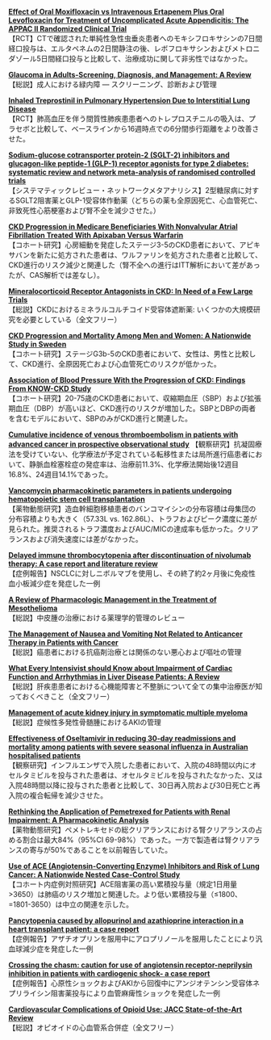[**Effect of Oral Moxifloxacin vs Intravenous Ertapenem Plus Oral Levofloxacin for Treatment of Uncomplicated Acute Appendicitis: The APPAC II Randomized Clinical Trial**](https://pubmed.ncbi.nlm.nih.gov/33427870/)  
【RCT】CTで確認された単純性急性虫垂炎患者へのモキシフロキサシンの7日間経口投与は、エルタペネムの2日間静注の後、レボフロキサシンおよびメトロニダゾール5日間経口投与と比較して、治療成功に関して非劣性ではなかった。

[**Glaucoma in Adults-Screening, Diagnosis, and Management: A Review**](https://pubmed.ncbi.nlm.nih.gov/33433580/)  
【総説】成人における緑内障 — スクリーニング、診断および管理

[**Inhaled Treprostinil in Pulmonary Hypertension Due to Interstitial Lung Disease**](https://pubmed.ncbi.nlm.nih.gov/33440084/)  
【RCT】肺高血圧を伴う間質性肺疾患患者へのトレプロスチニルの吸入は、プラセボと比較して、ベースラインから16週時点での6分間歩行距離をより改善させた。

[**Sodium-glucose cotransporter protein-2 (SGLT-2) inhibitors and glucagon-like peptide-1 (GLP-1) receptor agonists for type 2 diabetes: systematic review and network meta-analysis of randomised controlled trials**](https://pubmed.ncbi.nlm.nih.gov/33441402/)  
【システマティックレビュー・ネットワークメタアナリシス】2型糖尿病に対するSGLT2阻害薬とGLP-1受容体作動薬（どちらの薬も全原因死亡、心血管死亡、非致死性心筋梗塞および腎不全を減少させた。）

[**CKD Progression in Medicare Beneficiaries With Nonvalvular Atrial Fibrillation Treated With Apixaban Versus Warfarin**](https://pubmed.ncbi.nlm.nih.gov/33421454/)  
【コホート研究】心房細動を発症したステージ3-5のCKD患者において、アピキサバンを新たに処方された患者は、ワルファリンを処方された患者と比較して、CKD進行のリスク減少と関連した（腎不全への進行はITT解析において差があったが、CAS解析では差なし）。

[**Mineralocorticoid Receptor Antagonists in CKD: In Need of a Few Large Trials**](https://pubmed.ncbi.nlm.nih.gov/33418015/)  
【総説】CKDにおけるミネラルコルチコイド受容体遮断薬: いくつかの大規模研究を必要としている（全文フリー）

[**CKD Progression and Mortality Among Men and Women: A Nationwide Study in Sweden**](https://pubmed.ncbi.nlm.nih.gov/33434591/)  
【コホート研究】ステージG3b-5のCKD患者において、女性は、男性と比較して、CKD進行、全原因死亡および心血管死亡のリスクが低かった。

[**Association of Blood Pressure With the Progression of CKD: Findings From KNOW-CKD Study**](https://pubmed.ncbi.nlm.nih.gov/33444666/)  
【コホート研究】20-75歳のCKD患者において、収縮期血圧（SBP）および拡張期血圧（DBP）が高いほど、CKD進行のリスクが増加した。SBPとDBPの両者を含むモデルにおいて、SBPのみがCKD進行と関連した。

[**Cumulative incidence of venous thromboembolism in patients with advanced cancer in prospective observational study**](https://pubmed.ncbi.nlm.nih.gov/33421344/)  	【観察研究】抗凝固療法を受けていない、化学療法が予定されている転移性または局所進行癌患者において、静脈血栓塞栓症の発症率は、治療前11.3%、化学療法開始後12週目16.8%、24週目14.1%であった。

[**Vancomycin pharmacokinetic parameters in patients undergoing hematopoietic stem cell transplantation**](https://pubmed.ncbi.nlm.nih.gov/33430689/)  
【薬物動態研究】造血幹細胞移植患者のバンコマイシンの分布容積は母集団の分布容積よりも大きく（57.33L vs. 162.86L）、トラフおよびピーク濃度に差が見られた。推奨されるトラフ濃度およびAUC/MICの達成率も低かった。クリアランスおよび消失速度には差がなかった。

[**Delayed immune thrombocytopenia after discontinuation of nivolumab therapy: A case report and literature review**](https://pubmed.ncbi.nlm.nih.gov/33435825/)  
【症例報告】NSCLCに対しニボルマブを使用し、その終了約2ヶ月後に免疫性血小板減少症を発症した一例

[**A Review of Pharmacologic Management in the Treatment of Mesothelioma**](https://pubmed.ncbi.nlm.nih.gov/33438079/)  
【総説】中皮腫の治療における薬理学的管理のレビュー

[**The Management of Nausea and Vomiting Not Related to Anticancer Therapy in Patients with Cancer**](https://pubmed.ncbi.nlm.nih.gov/33443705/)  
【総説】癌患者における抗癌剤治療とは関係のない悪心および嘔吐の管理

[**What Every Intensivist should Know about Impairment of Cardiac Function and Arrhythmias in Liver Disease Patients: A Review**](https://pubmed.ncbi.nlm.nih.gov/33446981/)  
【総説】肝疾患患者における心機能障害と不整脈について全ての集中治療医が知っておくべきこと（全文フリー）

[**Management of acute kidney injury in symptomatic multiple myeloma**](https://pubmed.ncbi.nlm.nih.gov/33440212/)  
【総説】症候性多発性骨髄腫におけるAKIの管理

[**Effectiveness of Oseltamivir in reducing 30-day readmissions and mortality among patients with severe seasonal influenza in Australian hospitalised patients**](https://pubmed.ncbi.nlm.nih.gov/33434667/)  
【観察研究】インフルエンザで入院した患者において、入院の48時間以内にオセルタミビルを投与された患者は、オセルタミビルを投与されたなかった、又は入院48時間以降に投与された患者と比較して、30日再入院および30日死亡と再入院の複合転帰を減少させた。

[**Rethinking the Application of Pemetrexed for Patients with Renal Impairment: A Pharmacokinetic Analysis**](https://pubmed.ncbi.nlm.nih.gov/33420970/)  
【薬物動態研究】ペメトレキセドの総クリアランスにおける腎クリアランスの占める割合は最大84%（95%CI 69-98%）であった。一方で製造者は腎クリアランスの寄与が50%であることを以前報告していた。

[**Use of ACE (Angiotensin-Converting Enzyme) Inhibitors and Risk of Lung Cancer: A Nationwide Nested Case-Control Study**](https://pubmed.ncbi.nlm.nih.gov/33435729/)  
【コホート内症例対照研究】ACE阻害薬の高い累積投与量（規定1日用量>3650）は肺癌のリスク増加と関連した。より低い累積投与量（≤1800、=1801-3650）は中立の関連を示した。

[**Pancytopenia caused by allopurinol and azathioprine interaction in a heart transplant patient: a case report**](https://pubmed.ncbi.nlm.nih.gov/33442614/)  
【症例報告】アザチオプリンを服用中にアロプリノールを服用したことにより汎血球減少症を発症した一例

[**Crossing the chasm: caution for use of angiotensin receptor-neprilysin inhibition in patients with cardiogenic shock- a case report**](https://pubmed.ncbi.nlm.nih.gov/33442637/)  
【症例報告】心原性ショックおよびAKIから回復中にアンジオテンシン受容体ネプリライシン阻害薬投与により血管麻痺性ショックを発症した一例

[**Cardiovascular Complications of Opioid Use: JACC State-of-the-Art Review**](https://pubmed.ncbi.nlm.nih.gov/33446314/)  
【総説】オピオイドの心血管系合併症（全文フリー）
